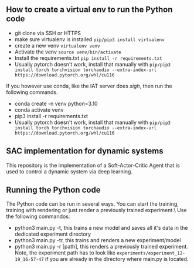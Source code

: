 ## How to create a virtual env to run the Python code
- git clone via SSH or HTTPS
- make sure virtualenv is installed  `pip/pip3 install virtualenv`
- create a new venv `virtualenv venv`
- Activate the venv `source venv/bin/activate`
- Install the requirements.txt `pip install -r requirements.txt`
- Usually pytorch doesn't work, install that manually with `pip/pip3 install torch torchvision torchaudio --extra-index-url https://download.pytorch.org/whl/cu116`

If you however use conda, like the IAT server does *sigh*, then run the following commands.
- conda create -n venv python=3.10
- conda activate venv
- pip3 install -r requirements.txt
- Usually pytorch doesn't work, install that manually with `pip/pip3 install torch torchvision torchaudio --extra-index-url https://download.pytorch.org/whl/cu116`

## SAC implementation for dynamic systems
This repository is the implementation of a Soft-Actor-Critic Agent that is used to control a dynamic system via deep learning.

## Running the Python code
The Python code can be run in several ways. You can start the training, training with rendering or just render a previously trained experiment.\\
Use the following commandos:
- python3 main.py -t, this trains a new model and saves all it's data in the dedicated experiment directory
- python3 main.py -tr, this trains and renders a new experiment/model
- python3 main.py -r [path], this renders a previously trained experiment. Note, the experiment path has to look like `experiments/experiment_12-19_16-57-47` if you are already in the directory where main.py is located.